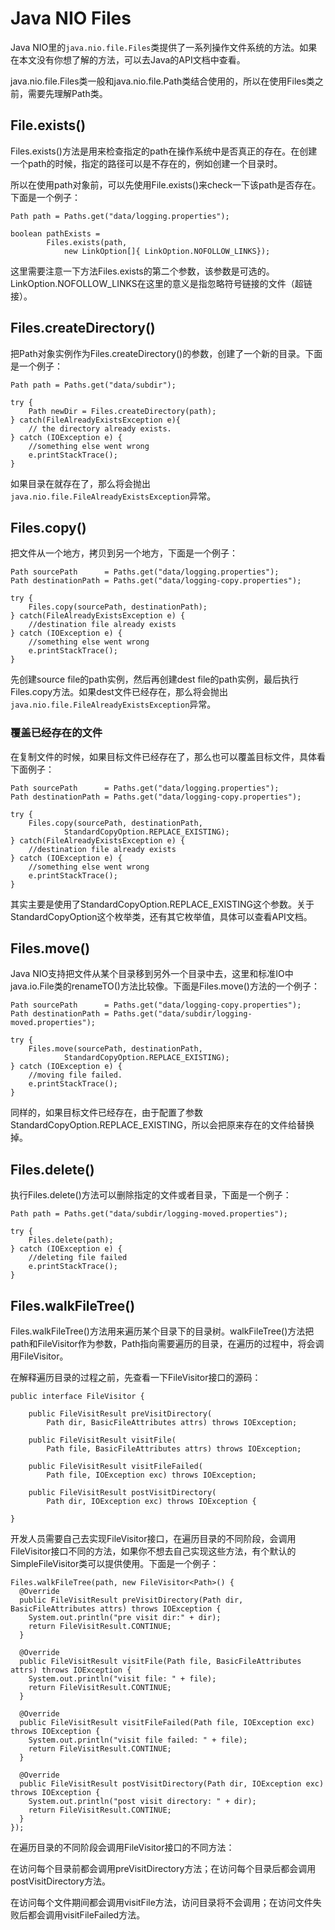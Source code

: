 # Java NIO Files

Java NIO里的`java.nio.file.Files`类提供了一系列操作文件系统的方法。如果在本文没有你想了解的方法，可以去Java的API文档中查看。

java.nio.file.Files类一般和java.nio.file.Path类结合使用的，所以在使用Files类之前，需要先理解Path类。

## File.exists\(\)

Files.exists\(\)方法是用来检查指定的path在操作系统中是否真正的存在。在创建一个path的时候，指定的路径可以是不存在的，例如创建一个目录时。

所以在使用path对象前，可以先使用File.exists\(\)来check一下该path是否存在。下面是一个例子：

```
Path path = Paths.get("data/logging.properties");

boolean pathExists =
        Files.exists(path,
            new LinkOption[]{ LinkOption.NOFOLLOW_LINKS});
```

这里需要注意一下方法Files.exists的第二个参数，该参数是可选的。LinkOption.NOFOLLOW\_LINKS在这里的意义是指忽略符号链接的文件（超链接）。

## Files.createDirectory\(\)

把Path对象实例作为Files.createDirectory\(\)的参数，创建了一个新的目录。下面是一个例子：

```
Path path = Paths.get("data/subdir");

try {
    Path newDir = Files.createDirectory(path);
} catch(FileAlreadyExistsException e){
    // the directory already exists.
} catch (IOException e) {
    //something else went wrong
    e.printStackTrace();
}
```

如果目录在就存在了，那么将会抛出`java.nio.file.FileAlreadyExistsException`异常。

## Files.copy\(\)

把文件从一个地方，拷贝到另一个地方，下面是一个例子：

```
Path sourcePath      = Paths.get("data/logging.properties");
Path destinationPath = Paths.get("data/logging-copy.properties");

try {
    Files.copy(sourcePath, destinationPath);
} catch(FileAlreadyExistsException e) {
    //destination file already exists
} catch (IOException e) {
    //something else went wrong
    e.printStackTrace();
}
```

先创建source file的path实例，然后再创建dest file的path实例，最后执行Files.copy方法。如果dest文件已经存在，那么将会抛出`java.nio.file.FileAlreadyExistsException`异常。

### 覆盖已经存在的文件

在复制文件的时候，如果目标文件已经存在了，那么也可以覆盖目标文件，具体看下面例子：

```
Path sourcePath      = Paths.get("data/logging.properties");
Path destinationPath = Paths.get("data/logging-copy.properties");

try {
    Files.copy(sourcePath, destinationPath,
            StandardCopyOption.REPLACE_EXISTING);
} catch(FileAlreadyExistsException e) {
    //destination file already exists
} catch (IOException e) {
    //something else went wrong
    e.printStackTrace();
}
```

其实主要是使用了StandardCopyOption.REPLACE\_EXISTING这个参数。关于StandardCopyOption这个枚举类，还有其它枚举值，具体可以查看API文档。

## Files.move\(\)

Java NIO支持把文件从某个目录移到另外一个目录中去，这里和标准IO中java.io.File类的renameTO\(\)方法比较像。下面是Files.move\(\)方法的一个例子：

```
Path sourcePath      = Paths.get("data/logging-copy.properties");
Path destinationPath = Paths.get("data/subdir/logging-moved.properties");

try {
    Files.move(sourcePath, destinationPath,
            StandardCopyOption.REPLACE_EXISTING);
} catch (IOException e) {
    //moving file failed.
    e.printStackTrace();
}
```

同样的，如果目标文件已经存在，由于配置了参数StandardCopyOption.REPLACE\_EXISTING，所以会把原来存在的文件给替换掉。

## Files.delete\(\)

执行Files.delete\(\)方法可以删除指定的文件或者目录，下面是一个例子：

```
Path path = Paths.get("data/subdir/logging-moved.properties");

try {
    Files.delete(path);
} catch (IOException e) {
    //deleting file failed
    e.printStackTrace();
}
```

## Files.walkFileTree\(\)

Files.walkFileTree\(\)方法用来遍历某个目录下的目录树。walkFileTree\(\)方法把path和FileVisitor作为参数，Path指向需要遍历的目录，在遍历的过程中，将会调用FileVisitor。

在解释遍历目录的过程之前，先查看一下FileVisitor接口的源码：

```
public interface FileVisitor {

    public FileVisitResult preVisitDirectory(
        Path dir, BasicFileAttributes attrs) throws IOException;

    public FileVisitResult visitFile(
        Path file, BasicFileAttributes attrs) throws IOException;

    public FileVisitResult visitFileFailed(
        Path file, IOException exc) throws IOException;

    public FileVisitResult postVisitDirectory(
        Path dir, IOException exc) throws IOException {

}
```

开发人员需要自己去实现FileVisitor接口，在遍历目录的不同阶段，会调用FileVisitor接口不同的方法，如果你不想去自己实现这些方法，有个默认的SimpleFileVisitor类可以提供使用。下面是一个例子：

```
Files.walkFileTree(path, new FileVisitor<Path>() {
  @Override
  public FileVisitResult preVisitDirectory(Path dir, BasicFileAttributes attrs) throws IOException {
    System.out.println("pre visit dir:" + dir);
    return FileVisitResult.CONTINUE;
  }

  @Override
  public FileVisitResult visitFile(Path file, BasicFileAttributes attrs) throws IOException {
    System.out.println("visit file: " + file);
    return FileVisitResult.CONTINUE;
  }

  @Override
  public FileVisitResult visitFileFailed(Path file, IOException exc) throws IOException {
    System.out.println("visit file failed: " + file);
    return FileVisitResult.CONTINUE;
  }

  @Override
  public FileVisitResult postVisitDirectory(Path dir, IOException exc) throws IOException {
    System.out.println("post visit directory: " + dir);
    return FileVisitResult.CONTINUE;
  }
});
```

在遍历目录的不同阶段会调用FileVisitor接口的不同方法：

在访问每个目录前都会调用preVisitDirectory方法；在访问每个目录后都会调用postVisitDirectory方法。

在访问每个文件期间都会调用visitFile方法，访问目录将不会调用；在访问文件失败后都会调用visitFileFailed方法。

